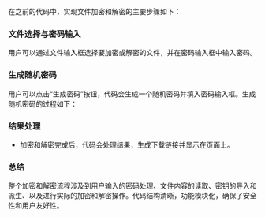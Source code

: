 在之前的代码中，实现文件加密和解密的主要步骤如下：

### 文件选择与密码输入

用户可以通过文件输入框选择要加密或解密的文件，并在密码输入框中输入密码。

### 生成随机密码

用户可以点击“生成密码”按钮，代码会生成一个随机密码并填入密码输入框。生成随机密码的过程如下：

### 结果处理

- 加密和解密完成后，代码会处理结果，生成下载链接并显示在页面上。

### 总结

整个加密和解密流程涉及到用户输入的密码处理、文件内容的读取、密钥的导入和派生、以及进行实际的加密和解密操作。代码结构清晰，功能模块化，确保了安全性和用户友好性。


